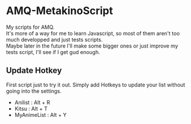 # AMQ-MetakinoScript
My scripts for AMQ.  
It's more of a way for me to learn Javascript, so most of them aren't too much developped and just tests scripts.  
Maybe later in the future I'll make some bigger ones or just improve my tests script, I'll see if I get gud enough.

## Update Hotkey

First script just to try it out.
Simply add Hotkeys to update your list without going into the settings.

- Anilist : Alt + R
- Kitsu : Alt + T
- MyAnimeList : Alt + Y
